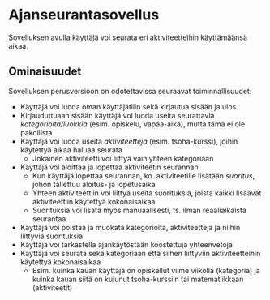 # Ajanseurantasovellus
Sovelluksen avulla käyttäjä voi seurata eri aktiviteetteihin käyttämäänsä aikaa.
## Ominaisuudet
Sovelluksen perusversioon on odotettavissa seuraavat toiminnallisuudet:
* Käyttäjä voi luoda oman käyttäjätilin sekä kirjautua sisään ja ulos
* Kirjauduttuaan sisään käyttäjä voi luoda useita seurattavia *kategorioita/luokkia* (esim. opiskelu, vapaa-aika), mutta tämä ei ole pakollista
* Käyttäjä voi luoda useita *aktiviteetteja* (esim. tsoha-kurssi), joihin käytettyä aikaa haluaa seurata
  * Jokainen aktiviteetti voi liittyä vain yhteen kategoriaan
* Käyttäjä voi aloittaa ja lopettaa aktiviteetin seurannan
  * Kun käyttäjä lopettaa seurannan, ko. aktiviteetille lisätään *suoritus*, johon tallettuu aloitus- ja lopetusaika
  * Yhteen aktiviteettiin voi liittyä useita suorituksia, joista kaikki lisäävät aktiviteettiin käytettyä kokonaisaikaa
  * Suorituksia voi lisätä myös manuaalisesti, ts. ilman reaaliaikaista seurantaa
* Käyttäjä voi poistaa ja muokata kategorioita, aktiviteetteja ja niihin liittyviä suorituksia
* Käyttäjä voi tarkastella ajankäytöstään koostettuja yhteenvetoja
* Käyttäjä voi seurata sekä kategoriaan että siihen liittyviin aktiviteetteihin käytettyä kokonaisaikaa
  * Esim. kuinka kauan käyttäjä on opiskellut viime viikolla (kategoria) ja kuinka kauan siitä on kulunut tsoha-kurssiin tai matematiikkaan (aktiviteetit)
